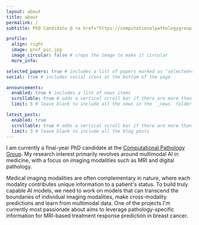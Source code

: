 ```yaml
---
layout: about
title: about
permalink: /
subtitle: PhD Candidate @ <a href="https://computationalpathologygroup.eu/">Computational Pathology Group</a>

profile:
  align: right
  image: prof_pic.jpg
  image_circular: false # crops the image to make it circular
  more_info:

selected_papers: true # includes a list of papers marked as "selected={true}"
social: true # includes social icons at the bottom of the page

announcements:
  enabled: true # includes a list of news items
  scrollable: true # adds a vertical scroll bar if there are more than 3 news items
  limit: 5 # leave blank to include all the news in the `_news` folder

latest_posts:
  enabled: true
  scrollable: true # adds a vertical scroll bar if there are more than 3 new posts items
  limit: 3 # leave blank to include all the blog posts
---
```


I am currently a final-year PhD candidate at the [Computational Pathology Group](https://computationalpathologygroup.eu/). My research interest primarily revolves around multimodal AI in medicine, with a focus on imaging modalities such as MRI and digital pathology.

Medical imaging modalities are often complementary in nature, where each modality contributes unique information to a patient's status. To build truly capable AI models, we need to work on models that can transcend the boundaries of individual imaging modalities, make cross-modality predictions and learn from multimodal data. One of the projects I'm currently most passionate about aims to leverage pathology-specific information for MRI-based treatment response prediction in breast cancer.

